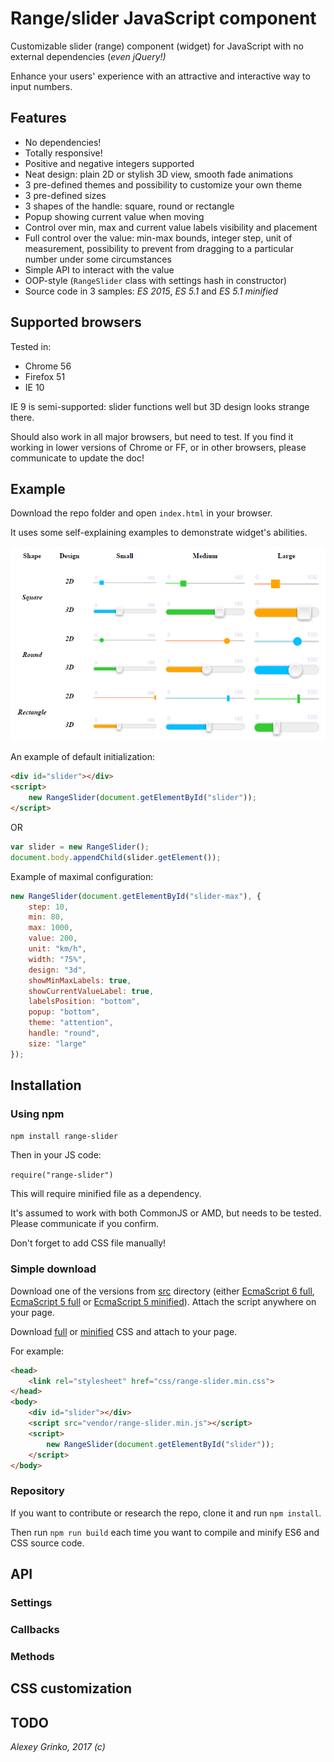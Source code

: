 # Range/slider JavaScript component

Customizable slider (range) component (widget) for JavaScript with no external dependencies (*even jQuery!)*

Enhance your users' experience with an attractive and interactive way to input numbers.

## Features

- No dependencies!
- Totally responsive!
- Positive and negative integers supported
- Neat design: plain 2D or stylish 3D view, smooth fade animations
- 3 pre-defined themes and possibility to customize your own theme
- 3 pre-defined sizes
- 3 shapes of the handle: square, round or rectangle
- Popup showing current value when moving
- Control over min, max and current value labels visibility and placement
- Full control over the value: min-max bounds, integer step, unit of measurement, possibility to prevent from dragging
to a particular number under some circumstances
- Simple API to interact with the value
- OOP-style (`RangeSlider` class with settings hash in constructor)
- Source code in 3 samples: *ES 2015*, *ES 5.1* and *ES 5.1 minified*

## Supported browsers

Tested in:
- Chrome 56
- Firefox 51
- IE 10

IE 9 is semi-supported: slider functions well but 3D design looks strange there.

Should also work in all major browsers, but need to test. If you find it working in
lower versions of Chrome or FF, or in other browsers, please communicate to update the doc!

## Example

Download the repo folder and open `index.html` in your browser.

It uses some self-explaining examples to demonstrate widget's abilities.

![sample](sample.png)

An example of default initialization:

```html
<div id="slider"></div>
<script>
    new RangeSlider(document.getElementById("slider"));
</script>
```

OR

```javascript
var slider = new RangeSlider();
document.body.appendChild(slider.getElement());
```

Example of maximal configuration:

```javascript
new RangeSlider(document.getElementById("slider-max"), {
    step: 10,
    min: 80,
    max: 1000,
    value: 200,
    unit: "km/h",
    width: "75%",
    design: "3d",
    showMinMaxLabels: true,
    showCurrentValueLabel: true,
    labelsPosition: "bottom",
    popup: "bottom",
    theme: "attention",
    handle: "round",
    size: "large"
});
```

## Installation

### Using npm

`npm install range-slider`

Then in your JS code:

`require("range-slider")`

This will require minified file as a dependency.

It's assumed to work with both CommonJS or AMD, but needs to be tested. Please communicate if you confirm.

Don't forget to add CSS file manually!

### Simple download

Download one of the versions from [src](./src) directory (either [EcmaScript 6 full](./src/range-slider.es6),
[EcmaScript 5 full](./src/range-slider.js) or [EcmaScript 5 minified](./src/range-slider.min.js)).
Attach the script anywhere on your page.

Download [full](./css/range-slider.css) or [minified](./css/range-slider.min.css) CSS and attach to your page.

For example:

```html
<head>
    <link rel="stylesheet" href="css/range-slider.min.css">
</head>
<body>
    <div id="slider"></div>
    <script src="vendor/range-slider.min.js"></script>
    <script>
        new RangeSlider(document.getElementById("slider"));
    </script>
</body>
```

### Repository

If you want to contribute or research the repo, clone it and run `npm install`.

Then run `npm run build` each time you want to compile and minify ES6 and CSS source code.

## API

### Settings

### Callbacks

### Methods

## CSS customization

## TODO

*Alexey Grinko, 2017 (c)*